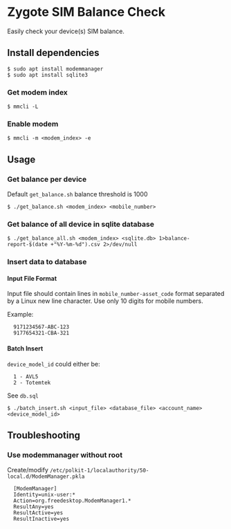 ﻿# Zygote SIM Balance Check
Easily check your device(s) SIM balance.
## Install dependencies

    $ sudo apt install modemmanager
    $ sudo apt install sqlite3

### Get modem index

    $ mmcli -L

### Enable modem

    $ mmcli -m <modem_index> -e

## Usage

### Get balance per device
Default `get_balance.sh` balance threshold is 1000

    $ ./get_balance.sh <modem_index> <mobile_number>

### Get balance of all device in sqlite database

    $ ./get_balance_all.sh <modem_index> <sqlite.db> 1>balance-report-$(date +"%Y-%m-%d").csv 2>/dev/null

### Insert data to database
#### Input File Format
Input file should contain lines in `mobile_number-asset_code` format separated by a Linux new line character.  Use only 10 digits for mobile numbers.

Example:

      9171234567-ABC-123
      9177654321-CBA-321

#### Batch Insert
`device_model_id` could either be:

      1 - AVL5
      2 - Totemtek

See `db.sql`

    $ ./batch_insert.sh <input_file> <database_file> <account_name> <device_model_id>

## Troubleshooting

### Use modemmanager without root
Create/modify `/etc/polkit-1/localauthority/50-local.d/ModemManager.pkla`

      [ModemManager]
      Identity=unix-user:*
      Action=org.freedesktop.ModemManager1.*
      ResultAny=yes
      ResultActive=yes
      ResultInactive=yes

